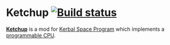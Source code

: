 Ketchup [![Build status][build-badge]][build]
=================================================

[**Ketchup**][wiki] is a mod for [Kerbal Space Program][ksp] which implements a [programmable CPU][dcpu].

[dcpu]: https://web.archive.org/web/20140101092129/http://dcpu.com/
[ksp]: https://kerbalspaceprogram.com/
[wiki]: https://github.com/KerbalSystems/Ketchup/wiki
[build]: https://ci.appveyor.com/project/KerbalSystems/ketchup
[build-badge]: https://ci.appveyor.com/api/projects/status/vraij252isc1ttfh

